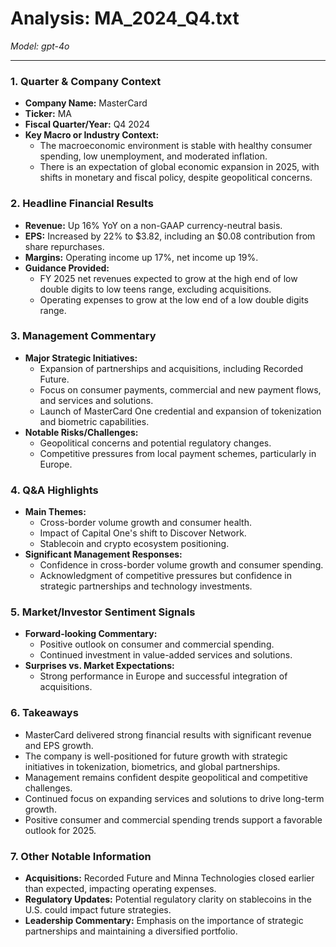 # Analysis: MA_2024_Q4.txt

*Model: gpt-4o*

---

### 1. Quarter & Company Context
- **Company Name:** MasterCard
- **Ticker:** MA
- **Fiscal Quarter/Year:** Q4 2024
- **Key Macro or Industry Context:** 
  - The macroeconomic environment is stable with healthy consumer spending, low unemployment, and moderated inflation. 
  - There is an expectation of global economic expansion in 2025, with shifts in monetary and fiscal policy, despite geopolitical concerns.

### 2. Headline Financial Results
- **Revenue:** Up 16% YoY on a non-GAAP currency-neutral basis.
- **EPS:** Increased by 22% to $3.82, including an $0.08 contribution from share repurchases.
- **Margins:** Operating income up 17%, net income up 19%.
- **Guidance Provided:**
  - FY 2025 net revenues expected to grow at the high end of low double digits to low teens range, excluding acquisitions.
  - Operating expenses to grow at the low end of a low double digits range.

### 3. Management Commentary
- **Major Strategic Initiatives:**
  - Expansion of partnerships and acquisitions, including Recorded Future.
  - Focus on consumer payments, commercial and new payment flows, and services and solutions.
  - Launch of MasterCard One credential and expansion of tokenization and biometric capabilities.
- **Notable Risks/Challenges:**
  - Geopolitical concerns and potential regulatory changes.
  - Competitive pressures from local payment schemes, particularly in Europe.

### 4. Q&A Highlights
- **Main Themes:**
  - Cross-border volume growth and consumer health.
  - Impact of Capital One's shift to Discover Network.
  - Stablecoin and crypto ecosystem positioning.
- **Significant Management Responses:**
  - Confidence in cross-border volume growth and consumer spending.
  - Acknowledgment of competitive pressures but confidence in strategic partnerships and technology investments.

### 5. Market/Investor Sentiment Signals
- **Forward-looking Commentary:**
  - Positive outlook on consumer and commercial spending.
  - Continued investment in value-added services and solutions.
- **Surprises vs. Market Expectations:**
  - Strong performance in Europe and successful integration of acquisitions.

### 6. Takeaways
- MasterCard delivered strong financial results with significant revenue and EPS growth.
- The company is well-positioned for future growth with strategic initiatives in tokenization, biometrics, and global partnerships.
- Management remains confident despite geopolitical and competitive challenges.
- Continued focus on expanding services and solutions to drive long-term growth.
- Positive consumer and commercial spending trends support a favorable outlook for 2025.

### 7. Other Notable Information
- **Acquisitions:** Recorded Future and Minna Technologies closed earlier than expected, impacting operating expenses.
- **Regulatory Updates:** Potential regulatory clarity on stablecoins in the U.S. could impact future strategies.
- **Leadership Commentary:** Emphasis on the importance of strategic partnerships and maintaining a diversified portfolio.